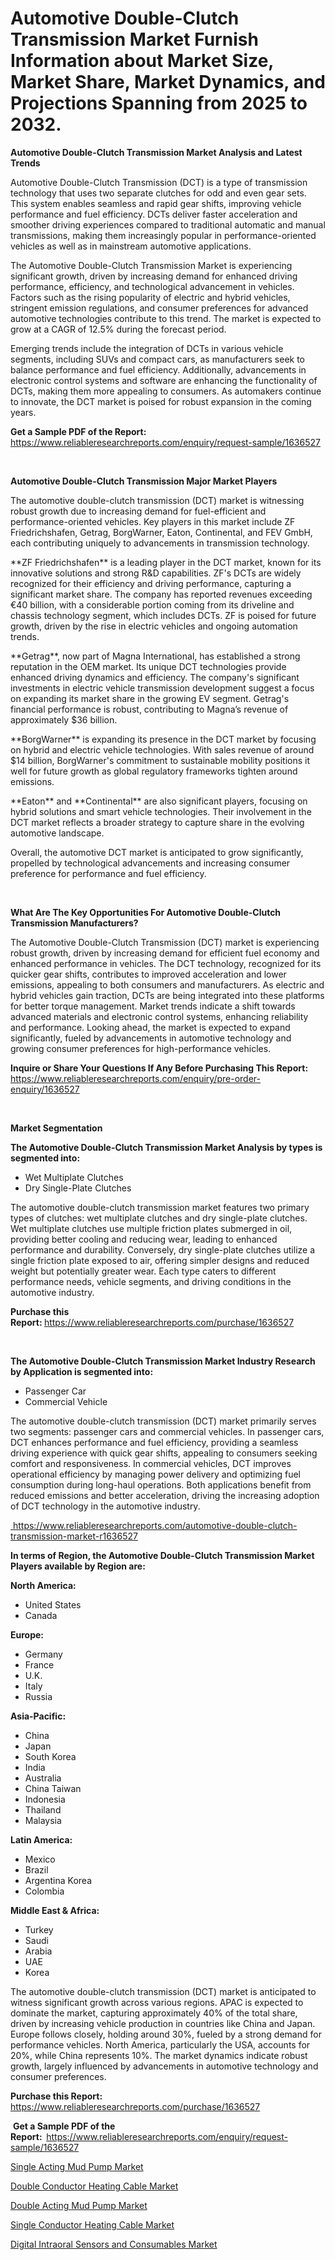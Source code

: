 <p><h1>Automotive Double-Clutch Transmission Market Furnish Information about Market Size, Market Share, Market Dynamics, and Projections Spanning from 2025 to 2032.</h1></p><p><strong>Automotive Double-Clutch Transmission Market Analysis and Latest Trends</strong></p>
<p><p>Automotive Double-Clutch Transmission (DCT) is a type of transmission technology that uses two separate clutches for odd and even gear sets. This system enables seamless and rapid gear shifts, improving vehicle performance and fuel efficiency. DCTs deliver faster acceleration and smoother driving experiences compared to traditional automatic and manual transmissions, making them increasingly popular in performance-oriented vehicles as well as in mainstream automotive applications.</p><p>The Automotive Double-Clutch Transmission Market is experiencing significant growth, driven by increasing demand for enhanced driving performance, efficiency, and technological advancement in vehicles. Factors such as the rising popularity of electric and hybrid vehicles, stringent emission regulations, and consumer preferences for advanced automotive technologies contribute to this trend. The market is expected to grow at a CAGR of 12.5% during the forecast period. </p><p>Emerging trends include the integration of DCTs in various vehicle segments, including SUVs and compact cars, as manufacturers seek to balance performance and fuel efficiency. Additionally, advancements in electronic control systems and software are enhancing the functionality of DCTs, making them more appealing to consumers. As automakers continue to innovate, the DCT market is poised for robust expansion in the coming years.</p></p>
<p><strong>Get a Sample PDF of the Report:&nbsp;</strong> <a href="https://www.reliableresearchreports.com/enquiry/request-sample/1636527?utm_campaign=41&utm_medium=2&utm_source=Github&utm_content=ia&utm_term=23032025&utm_id=automotive-double-clutch-transmission">https://www.reliableresearchreports.com/enquiry/request-sample/1636527</a></p>
<p>&nbsp;</p>
<p><strong>Automotive Double-Clutch Transmission Major Market Players</strong></p>
<p><p>The automotive double-clutch transmission (DCT) market is witnessing robust growth due to increasing demand for fuel-efficient and performance-oriented vehicles. Key players in this market include ZF Friedrichshafen, Getrag, BorgWarner, Eaton, Continental, and FEV GmbH, each contributing uniquely to advancements in transmission technology.</p><p>**ZF Friedrichshafen** is a leading player in the DCT market, known for its innovative solutions and strong R&D capabilities. ZF's DCTs are widely recognized for their efficiency and driving performance, capturing a significant market share. The company has reported revenues exceeding €40 billion, with a considerable portion coming from its driveline and chassis technology segment, which includes DCTs. ZF is poised for future growth, driven by the rise in electric vehicles and ongoing automation trends.</p><p>**Getrag**, now part of Magna International, has established a strong reputation in the OEM market. Its unique DCT technologies provide enhanced driving dynamics and efficiency. The company's significant investments in electric vehicle transmission development suggest a focus on expanding its market share in the growing EV segment. Getrag's financial performance is robust, contributing to Magna’s revenue of approximately $36 billion.</p><p>**BorgWarner** is expanding its presence in the DCT market by focusing on hybrid and electric vehicle technologies. With sales revenue of around $14 billion, BorgWarner's commitment to sustainable mobility positions it well for future growth as global regulatory frameworks tighten around emissions.</p><p>**Eaton** and **Continental** are also significant players, focusing on hybrid solutions and smart vehicle technologies. Their involvement in the DCT market reflects a broader strategy to capture share in the evolving automotive landscape.</p><p>Overall, the automotive DCT market is anticipated to grow significantly, propelled by technological advancements and increasing consumer preference for performance and fuel efficiency.</p></p>
<p>&nbsp;</p>
<p><strong>What Are The Key Opportunities For Automotive Double-Clutch Transmission Manufacturers?</strong></p>
<p><p>The Automotive Double-Clutch Transmission (DCT) market is experiencing robust growth, driven by increasing demand for efficient fuel economy and enhanced performance in vehicles. The DCT technology, recognized for its quicker gear shifts, contributes to improved acceleration and lower emissions, appealing to both consumers and manufacturers. As electric and hybrid vehicles gain traction, DCTs are being integrated into these platforms for better torque management. Market trends indicate a shift towards advanced materials and electronic control systems, enhancing reliability and performance. Looking ahead, the market is expected to expand significantly, fueled by advancements in automotive technology and growing consumer preferences for high-performance vehicles.</p></p>
<p><strong>Inquire or Share Your Questions If Any Before Purchasing This Report:</strong> <a href="https://www.reliableresearchreports.com/enquiry/pre-order-enquiry/1636527?utm_campaign=41&utm_medium=2&utm_source=Github&utm_content=ia&utm_term=23032025&utm_id=automotive-double-clutch-transmission">https://www.reliableresearchreports.com/enquiry/pre-order-enquiry/1636527</a></p>
<p>&nbsp;</p>
<p><strong>Market Segmentation</strong></p>
<p><strong>The Automotive Double-Clutch Transmission Market Analysis by types is segmented into:</strong></p>
<p><ul><li>Wet Multiplate Clutches</li><li>Dry Single-Plate Clutches</li></ul></p>
<p><p>The automotive double-clutch transmission market features two primary types of clutches: wet multiplate clutches and dry single-plate clutches. Wet multiplate clutches use multiple friction plates submerged in oil, providing better cooling and reducing wear, leading to enhanced performance and durability. Conversely, dry single-plate clutches utilize a single friction plate exposed to air, offering simpler designs and reduced weight but potentially greater wear. Each type caters to different performance needs, vehicle segments, and driving conditions in the automotive industry.</p></p>
<p><strong>Purchase this Report:&nbsp;</strong><a href="https://www.reliableresearchreports.com/purchase/1636527?utm_campaign=41&utm_medium=2&utm_source=Github&utm_content=ia&utm_term=23032025&utm_id=automotive-double-clutch-transmission">https://www.reliableresearchreports.com/purchase/1636527</a></p>
<p>&nbsp;</p>
<p><strong>The Automotive Double-Clutch Transmission Market Industry Research by Application is segmented into:</strong></p>
<p><ul><li>Passenger Car</li><li>Commercial Vehicle</li></ul></p>
<p><p>The automotive double-clutch transmission (DCT) market primarily serves two segments: passenger cars and commercial vehicles. In passenger cars, DCT enhances performance and fuel efficiency, providing a seamless driving experience with quick gear shifts, appealing to consumers seeking comfort and responsiveness. In commercial vehicles, DCT improves operational efficiency by managing power delivery and optimizing fuel consumption during long-haul operations. Both applications benefit from reduced emissions and better acceleration, driving the increasing adoption of DCT technology in the automotive industry.</p></p>
<p><a href="https://www.reliableresearchreports.com/automotive-double-clutch-transmission-market-r1636527?utm_campaign=41&utm_medium=2&utm_source=Github&utm_content=ia&utm_term=23032025&utm_id=automotive-double-clutch-transmission">&nbsp;https://www.reliableresearchreports.com/automotive-double-clutch-transmission-market-r1636527</a></p>
<p><strong>In terms of Region, the Automotive Double-Clutch Transmission Market Players available by Region are:</strong></p>
<p>
    <p> <strong> North America: </strong>
        <ul>
            <li>United States</li>
            <li>Canada</li>
        </ul>
        </p> 
    <p> <strong> Europe: </strong>
        <ul>
            <li>Germany</li>
            <li>France</li>
            <li>U.K.</li>
            <li>Italy</li>
            <li>Russia</li>
        </ul>
        </p> 
    <p> <strong> Asia-Pacific: </strong>
        <ul>
            <li>China</li>
            <li>Japan</li>
            <li>South Korea</li>
            <li>India</li>
            <li>Australia</li>
            <li>China Taiwan</li>
            <li>Indonesia</li>
            <li>Thailand</li>
            <li>Malaysia</li>
        </ul>
        </p> 
    <p> <strong> Latin America: </strong>
        <ul>
            <li>Mexico</li>
            <li>Brazil</li>
            <li>Argentina Korea</li>
            <li>Colombia</li>
        </ul>
        </p> 
    <p> <strong> Middle East & Africa: </strong>
        <ul>
            <li>Turkey</li>
            <li>Saudi</li>
            <li>Arabia</li>
            <li>UAE</li>
            <li>Korea</li>
        </ul>
    </p>
    </p>
<p><p>The automotive double-clutch transmission (DCT) market is anticipated to witness significant growth across various regions. APAC is expected to dominate the market, capturing approximately 40% of the total share, driven by increasing vehicle production in countries like China and Japan. Europe follows closely, holding around 30%, fueled by a strong demand for performance vehicles. North America, particularly the USA, accounts for 20%, while China represents 10%. The market dynamics indicate robust growth, largely influenced by advancements in automotive technology and consumer preferences.</p></p>
<p><strong>Purchase this Report: </strong><a href="https://www.reliableresearchreports.com/purchase/1636527?utm_campaign=41&utm_medium=2&utm_source=Github&utm_content=ia&utm_term=23032025&utm_id=automotive-double-clutch-transmission">https://www.reliableresearchreports.com/purchase/1636527</a></p>
<p>&nbsp;<strong>Get a Sample PDF of the Report:&nbsp;&nbsp;</strong><a href="https://www.reliableresearchreports.com/enquiry/request-sample/1636527?utm_campaign=41&utm_medium=2&utm_source=Github&utm_content=ia&utm_term=23032025&utm_id=automotive-double-clutch-transmission">https://www.reliableresearchreports.com/enquiry/request-sample/1636527</a></p>
<p><strong></strong></p>
<p><p><a href="https://github.com/kadutjoelly83/Market-Research-Report-List-1/blob/main/single-acting-mud-pump-market.md?utm_campaign=41&utm_medium=2&utm_source=Github&utm_content=ia&utm_term=23032025&utm_id=automotive-double-clutch-transmission">Single Acting Mud Pump Market</a></p><p><a href="https://github.com/frodanlert/Market-Research-Report-List-1/blob/main/double-conductor-heating-cable-market.md?utm_campaign=41&utm_medium=2&utm_source=Github&utm_content=ia&utm_term=23032025&utm_id=automotive-double-clutch-transmission">Double Conductor Heating Cable Market</a></p><p><a href="https://github.com/snaikraso/Market-Research-Report-List-1/blob/main/double-acting-mud-pump-market.md?utm_campaign=41&utm_medium=2&utm_source=Github&utm_content=ia&utm_term=23032025&utm_id=automotive-double-clutch-transmission">Double Acting Mud Pump Market</a></p><p><a href="https://github.com/ilanarohalgh/Market-Research-Report-List-1/blob/main/single-conductor-heating-cable-market.md?utm_campaign=41&utm_medium=2&utm_source=Github&utm_content=ia&utm_term=23032025&utm_id=automotive-double-clutch-transmission">Single Conductor Heating Cable Market</a></p><p><a href="https://github.com/iperitvik8/Market-Research-Report-List-1/blob/main/digital-intraoral-sensors-and-consumables-market.md?utm_campaign=41&utm_medium=2&utm_source=Github&utm_content=ia&utm_term=23032025&utm_id=automotive-double-clutch-transmission">Digital Intraoral Sensors and Consumables Market</a></p></p>